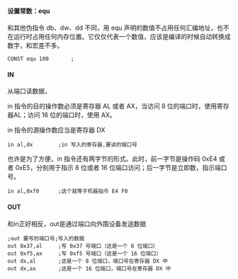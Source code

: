 #### 设置常数：equ

和其他伪指令 db、dw、dd 不同，用 equ 声明的数值不占用任何汇编地址，也不在运行时占用任何内存位置。它仅仅代表一个数值，应该是编译的时候自动转换成数字，和宏差不多。

```assembly
CONST equ 100		;
```



#### IN

从端口读数据，

in 指令的目的操作数必须是寄存器 AL 或者 AX，当访问 8 位的端口时，使用寄存器AL；访问 16 位的端口时，使用 AX。

in 指令的源操作数应当是寄存器 DX

```assembly
in al,dx		;in 写入的寄存器,要读的端口号
```

也许是为了方便，in 指令还有两字节的形式。此时，前一字节是操作码 0xE4 或者 0xE5，分别用于指示 8 位或者 16 位端口访问；后一字节是立即数，指示端口号。

```assembly
in al,0xf0		;这个就等于机器指令 E4 F0
```



#### OUT

和in正好相反，out是通过端口向外围设备发送数据

```assembly
;out 要写的端口号;写入的数据
out 0x37,al 	;写 0x37 号端口（这是一个 8 位端口）
out 0xf5,ax 	;写 0xf5 号端口（这是一个 16 位端口）
out dx,al 		;这是一个 8 位端口，端口号在寄存器 DX 中
out dx,ax 		;这是一个 16 位端口，端口号在寄存器 DX 中
```


